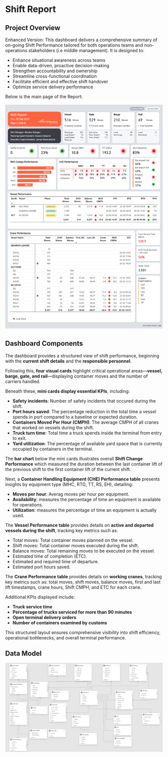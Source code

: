 # Shift Report
## Project Overview
Enhanced Version:
This dashboard delivers a comprehensive summary of on-going Shift Performance tailored for both operations teams and non-operations stakeholders (i.e middle management). It is designed to:
- Enhance situational awareness across teams
- Enable data-driven, proactive decision-making
- Strengthen accountability and ownership
- Streamline cross-functional coordination
- Facilitate efficient and effective shift handover
- Optimize service delivery performance

Below is the main page of the Report:
<p align="left"><img src="https://github.com/dmokafor/Shift_Report/blob/main/screenshots/Shift_Report.png" alt="Main Page"></p>

## Dashboard Components
The dashboard provides a structured view of shift performance, beginning with the **current shift details** and the **responsible personnel**.  

Following this, **four visual cards** highlight critical operational areas—**vessel, barge, gate, and rail**—displaying container moves and the number of carriers handled.

Beneath these, **mini cards display essential KPIs**, including:  
- **Safety incidents**: Number of safety incidents that occured during the shift.   
- **Port hours saved**:  The percentage reduction in the total time a vessel spends in port compared to a baseline or expected duration.
- **Containers Moved Per Hour (CMPH)**: The average CMPH of all cranes that worked on vessels during the shift.
- **Truck turn time**: Total time a truck spends inside the terminal from entry to exit.
- **Yard utilization**: The percentage of available yard space that is currently occupied by containers in the terminal. 

The **bar chart** below the mini cards illustrates overall **Shift Change Performance** which measured the duration between the last container lift of the previous shift to the first container lift of the current shift.  

Next, a **Container Handling Equipment (CHE) Performance table** presents insights by equipment type (MHC, RTG, TT, RS, EH), detailing:  
- **Moves per hour**: Averag moves per hour per equipment.
- **Availability**: measures the percentage of time an equipment is available for operations.
- **Utilization**: measures the percentage of time an equipment is actually used.

The **Vessel Performance table** provides details on **active and departed vessels during the shift**, tracking key metrics such as:  
- Total moves: Total container moves planned on the vessel.
- Shift moves: Total container moves executed during the shift.
- Balance moves: Total remaining moves to be executed on the vessel.
- Estimated time of completion (ETC).
- Estimated and required time of departure.
- Estimated port hours saved.

The **Crane Performance table** provides details on **working cranes**, tracking key metrics such as: total moves, shift moves, balance moves, first and last lift timestamps, crane hours, Shift CMPH, and ETC for each crane.

Additional KPIs displayed include:  
- **Truck service time**  
- **Percentage of trucks serviced for more than 90 minutes**  
- **Open terminal delivery orders**  
- **Number of containers examined by customs**  

This structured layout ensures comprehensive visibility into shift efficiency, operational bottlenecks, and overall terminal performance.
## Data Model
<p align="left"><img src="https://github.com/dmokafor/Shift_Report/blob/main/screenshots/data_model.png" alt="Data Model"></p>
